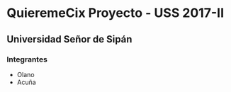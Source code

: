# QuieremeCix Proyecto - USS 2017-II
## Universidad Señor de Sipán
### Integrantes
* Olano 
* Acuña
